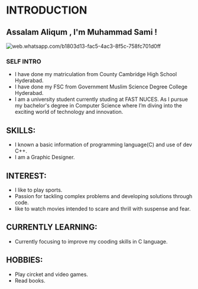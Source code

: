 # **INTRODUCTION**
## Assalam Aliqum , I'm Muhammad Sami !
![web.whatsapp.com/b1803d13-fac5-4ac3-8f5c-758fc701d0ff](web.whatsapp.com/b1803d13-fac5-4ac3-8f5c-758fc701d0ff)
### **SELF INTRO**
+ I have done my matriculation from County Cambridge High School Hyderabad.<br> 
+ I have done my FSC from Government Muslim Science Degree College Hyderabad.<br>
+ I am a university student currently studing at FAST NUCES. As I pursue my bachelor's degree in Computer Science where I’m diving into the exciting world of technology and innovation.<br>
##  SKILLS: 
+ I known a basic information of programming language(C) and use of dev C++.<br>
+ I am a Graphic Designer.<br>
## INTEREST:
+ I like to play sports.<br>
+ Passion for tackling complex problems and developing solutions through code.<br>
+ like to watch movies intended to scare and thrill with suspense and fear.<br>
## CURRENTLY LEARNING:
+ Currently focusing to improve my cooding skills in C language.<br>
## HOBBIES:
+ Play circket and video games.
+ Read books. 



